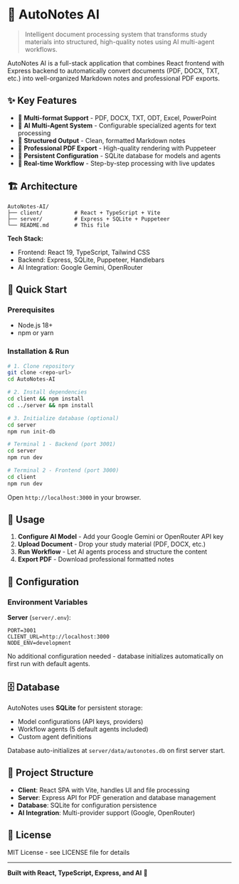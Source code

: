 # 🚀 AutoNotes AI

> Intelligent document processing system that transforms study materials into structured, high-quality notes using AI multi-agent workflows.

AutoNotes AI is a full-stack application that combines React frontend with Express backend to automatically convert documents (PDF, DOCX, TXT, etc.) into well-organized Markdown notes and professional PDF exports.

## ✨ Key Features

- 📄 **Multi-format Support** - PDF, DOCX, TXT, ODT, Excel, PowerPoint
- 🤖 **AI Multi-Agent System** - Configurable specialized agents for text processing
- 📝 **Structured Output** - Clean, formatted Markdown notes
- 🎨 **Professional PDF Export** - High-quality rendering with Puppeteer
- 💾 **Persistent Configuration** - SQLite database for models and agents
- 🔄 **Real-time Workflow** - Step-by-step processing with live updates

## 🏗️ Architecture

```
AutoNotes-AI/
├── client/          # React + TypeScript + Vite
├── server/          # Express + SQLite + Puppeteer
└── README.md        # This file
```

**Tech Stack:**
- Frontend: React 19, TypeScript, Tailwind CSS
- Backend: Express, SQLite, Puppeteer, Handlebars
- AI Integration: Google Gemini, OpenRouter

## 🚀 Quick Start

### Prerequisites
- Node.js 18+ 
- npm or yarn

### Installation & Run

```bash
# 1. Clone repository
git clone <repo-url>
cd AutoNotes-AI

# 2. Install dependencies
cd client && npm install
cd ../server && npm install

# 3. Initialize database (optional)
cd server
npm run init-db

# Terminal 1 - Backend (port 3001)
cd server
npm run dev

# Terminal 2 - Frontend (port 3000)
cd client
npm run dev
```

Open `http://localhost:3000` in your browser.

## 📖 Usage

1. **Configure AI Model** - Add your Google Gemini or OpenRouter API key
2. **Upload Document** - Drop your study material (PDF, DOCX, etc.)
3. **Run Workflow** - Let AI agents process and structure the content
4. **Export PDF** - Download professional formatted notes

## 🔧 Configuration

### Environment Variables

**Server** (`server/.env`):
```env
PORT=3001
CLIENT_URL=http://localhost:3000
NODE_ENV=development
```

No additional configuration needed - database initializes automatically on first run with default agents.

## 🗄️ Database

AutoNotes uses **SQLite** for persistent storage:
- Model configurations (API keys, providers)
- Workflow agents (5 default agents included)
- Custom agent definitions

Database auto-initializes at `server/data/autonotes.db` on first server start.

## 📝 Project Structure

- **Client**: React SPA with Vite, handles UI and file processing
- **Server**: Express API for PDF generation and database management
- **Database**: SQLite for configuration persistence
- **AI Integration**: Multi-provider support (Google, OpenRouter)

## 📄 License

MIT License - see LICENSE file for details

---

**Built with React, TypeScript, Express, and AI** 🤖
